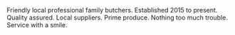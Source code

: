 Friendly local professional family butchers. Established 2015 to present. Quality assured. Local suppliers. Prime produce. Nothing too much trouble. Service with a smile.
